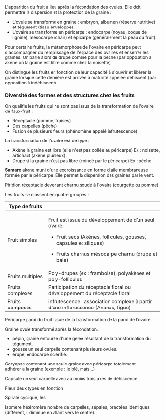 L'apparition du fruit a lieu après la fécondation des ovules. Elle doit permettre la dispersion et la protection de la graine :

* L'ovule se transforme en graine : embryon, albumen (réserve nutritive) et tégument (tissu enveloppe) .
* L'ovaire se transforme en péricarpe : endocarpe (noyau, coque de lignine), mésocarpe (chair) et épicarpe (généralement la peau du fruit). 

Pour certains fruits, la métamorphose de l'ovaire en péricarpe peut s'accompagner du remplissage de l'espace des ovaires et enserrer les graines. On parle alors de drupe comme pour la pêche (par opposition à akène où la graine est libre comme chez la noisette).  

On distingue les fruits en fonction de leur capacité à s'ouvrir et libérer la graine lorsque cette dernière est arrivée à maturité appelée déhiscent (par opposition à indéhiscent). 
### Diversité des formes et des structures chez les fruits 

On qualifie les fruits qui ne sont pas issus de la transformation de l'ovaire de faux-fruit :

* Réceptacle (pomme, fraises)
* Des carpelles (pêche)
* Fusion de plusieurs fleurs (phénomène appelé infrutescence)  

La transformation de l'ovaire est de type :

* Akène la graine est libre (elle n'est pas collée au péricarpe) Ex : noisette, artichaut (akène plumeux).
* Drupe si la graine n'est pas libre (coincé par le péricarpe) Ex : pêche.

__Samare__ akène muni d'une excroissance en forme d'aile membraneuse formée par le péricarpe. Elle permet la dispersion des graines par le vent.

Piridion réceptacle devenant charnu soudé à l'ovaire (courgette ou pomme).

Les fruits se classent en quatre groupes :

<table>
<colgroup>
<col style="width: 26%" />
<col style="width: 73%" />
</colgroup>
<thead>
<tr class="header">
<th>Type de fruits</th>
<th></th>
</tr>
</thead>
<tbody>
<tr class="odd">
<td>Fruit simples</td>
<td><p>Fruit est issue du développement de d’un seul ovaire:</p>
<ul>
<li><p>Fruit secs (Akènes, follicules, gousses, capsules et
siliques)</p></li>
<li><p>Fruits charnus mésocarpe charnu (drupe et baie)</p></li>
</ul></td>
</tr>
<tr class="even">
<td>Fruits multiples</td>
<td>Poly-drupes (ex : framboise), polyakènes et poly-follicules</td>
</tr>
<tr class="odd">
<td>Fruits complexes</td>
<td>Participation du réceptacle floral ou développement du réceptacle
floral</td>
</tr>
<tr class="even">
<td>Fruits composés</td>
<td>infrutescence : association complexe à partir d’une inflorescence
(Ananas, figue)</td>
</tr>
</tbody>
</table>

Péricarpe paroi du fruit issue de la transformation de la paroi de l'ovaire.

Graine ovule transformé après la fécondation.

* pépin, graine entourée d'une gelée résultant de la transformation du tégument.
* gousse un seul carpelle contenant plusieurs ovules.
* érupe, endocarpe sclérifié. 

Caryopse contenant une seule graine avec péricarpe totalement adhérer a la graine (exemple : le blé, maïs\...) 

Capsule un seul carpelle avec au moins trois axes de déhiscence. 

Fleur deux types en fonction  

Spiralé cyclique, les  

Isomère hétéromère nombre de carpelles, sépales, bractées identiques (différent, il diminue en allant vers le centre).  
